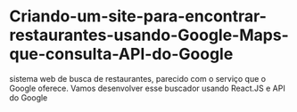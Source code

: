 # Criando-um-site-para-encontrar-restaurantes-usando-Google-Maps-que-consulta-API-do-Google
sistema web de busca de restaurantes, parecido com o serviço que o Google oferece. Vamos desenvolver esse buscador usando React.JS e API do Google
